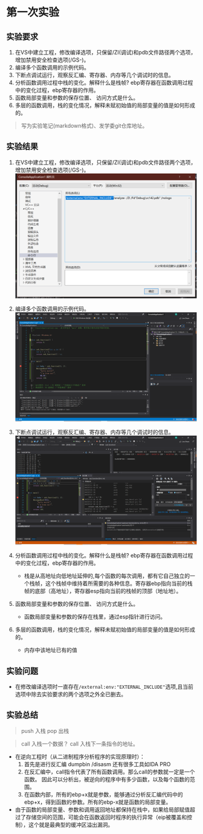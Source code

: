 # 第一次实验
## 实验要求
1. 在VS中建立工程，修改编译选项，只保留/ZI(调试)和pdb文件路径两个选项，增加禁用安全检查选项(/GS-)。
2. 编译多个函数调用的示例代码。
3. 下断点调试运行，观察反汇编、寄存器、内存等几个调试时的信息。
4. 分析函数调用过程中栈的变化。解释什么是栈帧? ebp寄存器在函数调用过程中的变化过程，ebp寄存器的作用。
5. 函数局部变量和参数的保存位置、 访问方式是什么。
6. 多层的函数调用，栈的变化情况，解释未赋初始值的局部变量的值是如何形成的。
> 写为实验笔记(markdown格式)、发学委git仓库地址。

## 实验结果
1. 在VS中建立工程，修改编译选项，只保留/ZI(调试)和pdb文件路径两个选项，增加禁用安全检查选项(/GS-)。
![](img/setting.png)

2. 编译多个函数调用的示例代码。
![](img/program.png)

3. 下断点调试运行，观察反汇编、寄存器、内存等几个调试时的信息。
![](img/debug.png)

4. 分析函数调用过程中栈的变化。解释什么是栈帧? ebp寄存器在函数调用过程中的变化过程，ebp寄存器的作用。
   - 栈是从高地址向低地址延伸的,每个函数的每次调用，都有它自己独立的一个栈帧，这个栈帧中维持着所需要的各种信息。寄存器ebp指向当前的栈帧的底部（高地址），寄存器esp指向当前的栈帧的顶部（地址地）。

5. 函数局部变量和参数的保存位置、 访问方式是什么。
   - 函数局部变量和参数的保存在栈里，通过esp指针进行访问。
6. 多层的函数调用，栈的变化情况，解释未赋初始值的局部变量的值是如何形成的。
   - 内存中该地址已有的值

## 实验问题
- 在修改编译选项时一直存在`/external:env:"EXTERNAL_INCLUDE"`选项,且当前选项中除去实验要求的两个选项之外全已删去。

## 实验总结
>push 入栈
>pop 出栈

>call 入栈一个数据？
>call 入栈下一条指令的地址。
- 在逆向工程时（从二进制程序分析程序的实现原理时）：
  1. 首先是进行反汇编 dumpbin /disasm 还有很多工具如IDA PRO
  2. 在反汇编中，call指令代表了所有函数调用。那么call的参数就一定是一个函数。
因此可以分析出，被逆向的程序中有多少函数，以及每个函数的范围。
  1. 在函数内部，所有的ebp+x就是参数，能够通过分析反汇编代码中的ebp+x，得到函数的参数。所有的ebp-x就是函数的局部变量。
- 由于函数的局部变量、参数和调用返回地址都保持在栈中，如果给局部赋值超过了存储空间的范围，可能会在函数返回时程序的执行异常（eip被覆盖和控制），这个就是最典型的缓冲区溢出漏洞。
